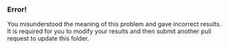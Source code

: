 ### Error! ###
You misunderstood the meaning of this problem and gave incorrect results.
It is required for you to modify your results and then submit another pull request to update this folder.

